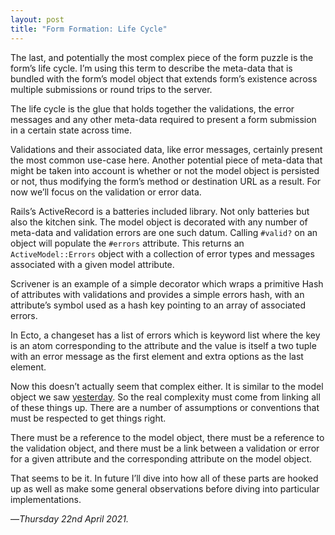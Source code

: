 ```yaml
---
layout: post
title: "Form Formation: Life Cycle"
---
```


The last, and potentially the most complex piece of the form puzzle is the form’s life cycle. I’m using this term to describe the meta-data that is bundled with the form’s model object that extends form’s existence across multiple submissions or round trips to the server.

The life cycle is the glue that holds together the validations, the error messages and any other meta-data required to present a form submission in a certain state across time.

Validations and their associated data, like error messages, certainly present the most common use-case here. Another potential piece of meta-data that might be taken into account is whether or not the model object is persisted or not, thus modifying the form’s method or destination URL as a result. For now we’ll focus on the validation or error data.

Rails’s ActiveRecord is a batteries included library. Not only batteries but also the kitchen sink. The model object is decorated with any number of meta-data and validation errors are one such datum. Calling `#valid?` on an object will populate the `#errors` attribute. This returns an `ActiveModel::Errors` object with a collection of error types and messages associated with a given model attribute.

Scrivener is an example of a simple decorator which wraps a primitive Hash of attributes with validations and provides a simple errors hash, with an attribute’s symbol used as a hash key pointing to an array of associated errors.

In Ecto, a changeset has a list of errors which is keyword list where the key is an atom corresponding to the attribute and the value is itself a two tuple with an error message as the first element and extra options as the last element.

Now this doesn’t actually seem that complex either. It is similar to the model object we saw [yesterday][fmo]. So the real complexity must come from linking all of these things up. There are a number of assumptions or conventions that must be respected to get things right.

There must be a reference to the model object, there must be a reference to the validation object, and there must be a link between a validation or error for a given attribute and the corresponding attribute on the model object.

That seems to be it. In future I’ll dive into how all of these parts are hooked up as well as make some general observations before diving into particular implementations.

—*Thursday 22nd April 2021.*

[fmo]: https://www.crossingtheruby.com/2021/04/21/form-formation-model-object.html
